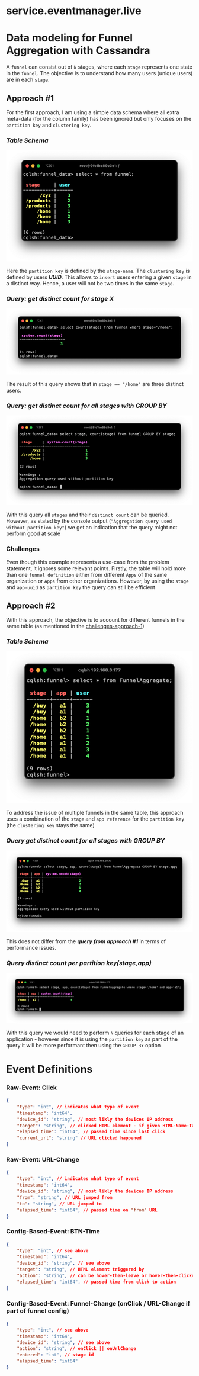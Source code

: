 # service.eventmanager.live



# Data modeling for Funnel Aggregation with Cassandra
A `funnel` can consist out of `N` stages, where each `stage` represents one state in the `funnel`. 
The objective is to understand how many users (unique users) are in each `stage`.

## Approach #1
For the first approach, I am using a simple data schema where all extra meta-data (for the column family) has been ignored
but only focuses on the `partition key` and `clustering key`. 

### ***Table Schema***

![](../git-resources/cassandra_approach_1_table.png)

Here the `partition key` is defined by the `stage-name`. The `clustering key` is defined by users ***UUID***.
This allows to `insert` users entering a given `stage` in a distinct way. Hence, a user will not be two times in the same `stage`.

### ***Query: get distinct count for stage X***
![](../git-resources/cassandra_approach_1_query_1.png)

The result of this query shows that in `stage == "/home"` are three distinct users.

### ***Query: get distinct count for all stages with GROUP BY***
![](../git-resources/cassandra_approach_1_query_2.png)

With this query all `stages` and their `distinct count` can be queried. However, as stated by the console output (`"Aggregation query used without partition key"`) we get an indication that the query might not perform good at scale


### Challenges 
Even though this example represents a use-case from the problem statement, it ignores some relevant points. Firstly, the table will hold more than one `funnel definition` either from different `Apps` of the same organization or `Apps` from other organizations. However, by using the `stage` and `app-uuid` as `partition key` the query can still be efficient


## Approach #2
With this approach, the objective is to account for different funnels in the same table (as mentioned in the [challenges-approach-1](###Challenges))

### ***Table Schema***

![](../git-resources/cassandra_approach_2_table.png)

To address the issue of multiple funnels in the same table, this approach uses a combination of the `stage` and `app reference` for the `partition key` (the `clustering key` stays the same)

### ***Query get distinct count for all stages with GROUP BY***

![](../git-resources/cassandra_approach_2_query_2.png)

This does not differ from the ***query from approach #1*** in terms of performance issues.

### ***Query distinct count per partition key(stage,app)***
![](../git-resources/cassandra_approach_2_query_1.png)

With this query we would need to perform `N` queries for each stage of an application - however since it is using the `partition key` as part of the query it will be more performant then using the `GROUP BY` option


# Event Definitions
### Raw-Event: Click
```json
{   
    "type": "int", // indicates what type of event
    "timestamp": "int64", 
    "device_id": "string", // most likly the devices IP address
    "target": "string", // clicked HTML element - if given HTML-Name-Tag else whatever if find lol
    "elapsed_time": "int64", // passed time since last click
    "current_url": "string" // URL clicked happened
}
```
### Raw-Event: URL-Change
```json
{   
    "type": "int", // indicates what type of event
    "timestamp": "int64", 
    "device_id": "string", // most likly the devices IP address
    "from": "string", // URL jumped from
    "to": "string", // URL jumped to
    "elapsed_time": "int64", // passed time on "from" URL
}
```

### Config-Based-Event: BTN-Time
```json 
{   
    "type": "int", // see above
    "timestamp": "int64", 
    "device_id": "string", // see above
    "target": "string", // HTML element triggered by
    "action": "string", // can be hover-then-leave or hover-then-clicked
    "elapsed_time": "int64", // passed time from click to action
}
```

### Config-Based-Event: Funnel-Change (onClick / URL-Change if part of funnel config)
```json 
{
    "type": "int", // see above
    "timestamp": "int64", 
    "device_id": "string", // see above
    "action": "string", // onClick || onUrlChange
    "entered": "int", // stage id
    "elapsed_time": "int64" 
}
```
